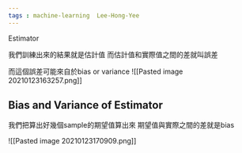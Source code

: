 ```yaml
---
tags : machine-learning  Lee-Hong-Yee
---
```


Estimator

我們訓練出來的結果就是估計值
而估計值和實際值之間的差就叫誤差

而這個誤差可能來自於bias or variance
![[Pasted image 20210123163257.png]]

## Bias and Variance of Estimator
我們把算出好幾個sample的期望值算出來
期望值與實際之間的差就是bias


![[Pasted image 20210123170909.png]]